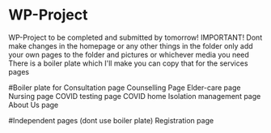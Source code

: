 # WP-Project
WP-Project to be completed and submitted by tomorrow!
IMPORTANT!
Dont make changes in the homepage or any other things in the folder
only add your own pages to the folder and pictures or whichever media you need
There is a boiler plate which I'll make you can copy that for the services pages

#Boiler plate for
Consultation page
Counselling Page
Elder-care page
Nursing page
COVID testing page
COVID home Isolation management page
About Us page

#Independent pages (dont use boiler plate)
Registration page
